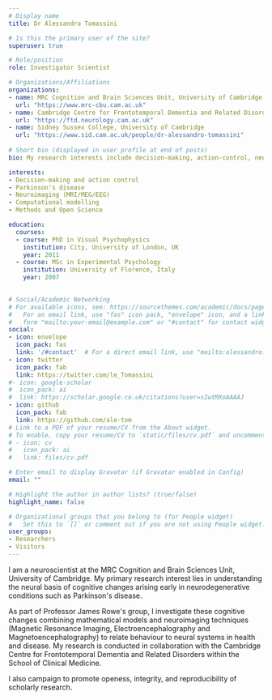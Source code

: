 ```yaml
---
# Display name
title: Dr Alessandro Tomassini

# Is this the primary user of the site?
superuser: true

# Role/position
role: Investigator Scientist

# Organizations/Affiliations
organizations:
- name: MRC Cognition and Brain Sciences Unit, University of Cambridge
  url: "https://www.mrc-cbu.cam.ac.uk"
- name: Cambridge Centre for Frontotemporal Dementia and Related Disorders, University of Cambridge
  url: "https://ftd.neurology.cam.ac.uk"
- name: Sidney Sussex College, University of Cambridge
  url: "https://www.sid.cam.ac.uk/people/dr-alessandro-tomassini"
  
# Short bio (displayed in user profile at end of posts)
bio: My research interests include decision-making, action-control, neurodegeneration, neuroimaging and computational modelling.

interests:
- Decision-making and action control
- Parkinson's disease
- Neuroimaging (MRI/MEG/EEG)
- Computational modelling
- Methods and Open Science

education:
  courses:
  - course: PhD in Visual Psychophysics
    institution: City, University of London, UK
    year: 2011
  - course: MSc in Experimental Psychology
    institution: University of Florence, Italy
    year: 2007
  

# Social/Academic Networking
# For available icons, see: https://sourcethemes.com/academic/docs/page-builder/#icons
#   For an email link, use "fas" icon pack, "envelope" icon, and a link in the
#   form "mailto:your-email@example.com" or "#contact" for contact widget.
social:
- icon: envelope
  icon_pack: fas
  link: '/#contact'  # For a direct email link, use "mailto:alessandro.tomassini@gmail.com".
- icon: twitter
  icon_pack: fab
  link: https://twitter.com/le_Tomassini
#- icon: google-scholar
#  icon_pack: ai
#  link: https://scholar.google.co.uk/citations?user=sIwtMXoAAAAJ
- icon: github
  icon_pack: fab
  link: https://github.com/ale-tom
# Link to a PDF of your resume/CV from the About widget.
# To enable, copy your resume/CV to `static/files/cv.pdf` and uncomment the lines below.
# - icon: cv
#   icon_pack: ai
#   link: files/cv.pdf

# Enter email to display Gravatar (if Gravatar enabled in Config)
email: ""

# Highlight the author in author lists? (true/false)
highlight_name: false

# Organizational groups that you belong to (for People widget)
#   Set this to `[]` or comment out if you are not using People widget.
user_groups:
- Researchers
- Visitors
---
```


I am a neuroscientist at the MRC Cognition and Brain Sciences Unit, University of Cambridge. My primary research interest lies in understanding the neural basis of cognitive changes arising early in neurodegenerative conditions such as Parkinson's disease.

As part of Professor James Rowe's group, I investigate these cognitive changes combining mathematical models and neuroimaging techniques (Magnetic Resonance Imaging, Electroencephalography and Magnetoencephalography) to relate behaviour to neural systems in health and disease. My research is conducted in collaboration with the Cambridge Centre for Frontotemporal Dementia and Related Disorders within the School of Clinical Medicine.

I also campaign to promote openess, integrity, and reproducibility of scholarly research.
